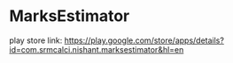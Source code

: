 # MarksEstimator
play store link: https://play.google.com/store/apps/details?id=com.srmcalci.nishant.marksestimator&hl=en
